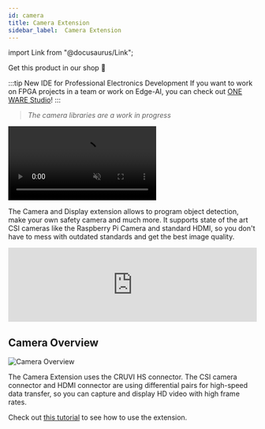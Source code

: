 ```yaml
---
id: camera
title: Camera Extension
sidebar_label:  Camera Extension
---
```


import Link from "@docusaurus/Link";

<Link className="button button--lg shopButton margin-bottom--lg" href="https://shop.vhdplus.com/product/vhdplus-camera-extension/">Get this product in our shop 🛒</Link>

:::tip New IDE for Professional Electronics Development
If you want to work on FPGA projects in a team or work on Edge-AI, you can check out [ONE WARE Studio](https://one-ware.com/studio)!
:::

> _The camera libraries are a work in progress_

<video muted autoPlay><source src="/img/extensions/cam/Camera_An.mp4" type="video/mp4"/>Your browser does not support the video tag. You can download the video anyway.</video>

The Camera and Display extension allows to program object detection, make your own safety camera and much more. 
It supports state of the art CSI cameras like the Raspberry Pi Camera and standard HDMI, so you don't have to mess with outdated standards and get the best image quality.

<div class="fluidMedia"><iframe id="ytplayer" type="text/html" width="100%" src="https://www.youtube.com/embed/M-brSqyzdFU?autoplay=0&origin=http://vhdplus.com" frameborder="0" allowFullScreen></iframe></div>

## Camera Overview
![Camera Overview](/img/extensions/cam/Top_labled.png)

The Camera Extension uses the CRUVI HS connector. The CSI camera connector and HDMI connector are using differential pairs for high-speed data transfer, so you can capture and display HD video with high frame rates.

Check out [this tutorial](/docs/community/camera) to see how to use the extension. 

